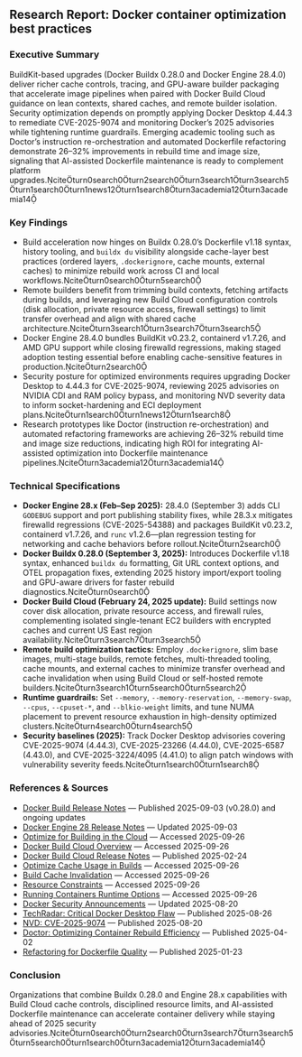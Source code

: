 ## Research Report: Docker container optimization best practices

### Executive Summary
BuildKit-based upgrades (Docker Buildx 0.28.0 and Docker Engine 28.4.0) deliver richer cache controls, tracing, and GPU-aware builder packaging that accelerate image pipelines when paired with Docker Build Cloud guidance on lean contexts, shared caches, and remote builder isolation. Security optimization depends on promptly applying Docker Desktop 4.44.3 to remediate CVE-2025-9074 and monitoring Docker’s 2025 advisories while tightening runtime guardrails. Emerging academic tooling such as Doctor’s instruction re-orchestration and automated Dockerfile refactoring demonstrate 26–32% improvements in rebuild time and image size, signaling that AI-assisted Dockerfile maintenance is ready to complement platform upgrades.citeturn0search0turn2search0turn3search1turn3search5turn1search0turn1news12turn1search8turn3academia12turn3academia14

### Key Findings
- Build acceleration now hinges on Buildx 0.28.0’s Dockerfile v1.18 syntax, history tooling, and `buildx du` visibility alongside cache-layer best practices (ordered layers, `.dockerignore`, cache mounts, external caches) to minimize rebuild work across CI and local workflows.citeturn0search0turn5search0
- Remote builders benefit from trimming build contexts, fetching artifacts during builds, and leveraging new Build Cloud configuration controls (disk allocation, private resource access, firewall settings) to limit transfer overhead and align with shared cache architecture.citeturn3search1turn3search7turn3search5
- Docker Engine 28.4.0 bundles BuildKit v0.23.2, containerd v1.7.26, and AMD GPU support while closing firewalld regressions, making staged adoption testing essential before enabling cache-sensitive features in production.citeturn2search0
- Security posture for optimized environments requires upgrading Docker Desktop to 4.44.3 for CVE-2025-9074, reviewing 2025 advisories on NVIDIA CDI and RAM policy bypass, and monitoring NVD severity data to inform socket-hardening and ECI deployment plans.citeturn1search0turn1news12turn1search8
- Research prototypes like Doctor (instruction re-orchestration) and automated refactoring frameworks are achieving 26–32% rebuild time and image size reductions, indicating high ROI for integrating AI-assisted optimization into Dockerfile maintenance pipelines.citeturn3academia12turn3academia14

### Technical Specifications
- **Docker Engine 28.x (Feb–Sep 2025):** 28.4.0 (September 3) adds CLI `GODEBUG` support and port publishing stability fixes, while 28.3.x mitigates firewalld regressions (CVE-2025-54388) and packages BuildKit v0.23.2, containerd v1.7.26, and `runc` v1.2.6—plan regression testing for networking and cache behaviors before rollout.citeturn2search0
- **Docker Buildx 0.28.0 (September 3, 2025):** Introduces Dockerfile v1.18 syntax, enhanced `buildx du` formatting, Git URL context options, and OTEL propagation fixes, extending 2025 history import/export tooling and GPU-aware drivers for faster rebuild diagnostics.citeturn0search0
- **Docker Build Cloud (February 24, 2025 update):** Build settings now cover disk allocation, private resource access, and firewall rules, complementing isolated single-tenant EC2 builders with encrypted caches and current US East region availability.citeturn3search7turn3search5
- **Remote build optimization tactics:** Employ `.dockerignore`, slim base images, multi-stage builds, remote fetches, multi-threaded tooling, cache mounts, and external caches to minimize transfer overhead and cache invalidation when using Build Cloud or self-hosted remote builders.citeturn3search1turn5search0turn5search2
- **Runtime guardrails:** Set `--memory`, `--memory-reservation`, `--memory-swap`, `--cpus`, `--cpuset-*`, and `--blkio-weight` limits, and tune NUMA placement to prevent resource exhaustion in high-density optimized clusters.citeturn4search0turn4search5
- **Security baselines (2025):** Track Docker Desktop advisories covering CVE-2025-9074 (4.44.3), CVE-2025-23266 (4.44.0), CVE-2025-6587 (4.43.0), and CVE-2025-3224/4095 (4.41.0) to align patch windows with vulnerability severity feeds.citeturn1search0turn1search8

### References & Sources
- [Docker Build Release Notes](https://docs.docker.com/build/release-notes/) — Published 2025-09-03 (v0.28.0) and ongoing updates
- [Docker Engine 28 Release Notes](https://docs.docker.com/engine/release-notes/28/) — Updated 2025-09-03
- [Optimize for Building in the Cloud](https://docs.docker.com/build-cloud/optimization/) — Accessed 2025-09-26
- [Docker Build Cloud Overview](https://docs.docker.com/build-cloud/) — Accessed 2025-09-26
- [Docker Build Cloud Release Notes](https://docs.docker.com/build-cloud/release-notes/) — Published 2025-02-24
- [Optimize Cache Usage in Builds](https://docs.docker.com/build/cache/optimize/) — Accessed 2025-09-26
- [Build Cache Invalidation](https://docs.docker.com/build/cache/invalidation/) — Accessed 2025-09-26
- [Resource Constraints](https://docs.docker.com/engine/containers/resource_constraints/) — Accessed 2025-09-26
- [Running Containers Runtime Options](https://docs.docker.com/engine/containers/run/) — Accessed 2025-09-26
- [Docker Security Announcements](https://docs.docker.com/security/security-announcements/) — Updated 2025-08-20
- [TechRadar: Critical Docker Desktop Flaw](https://www.techradar.com/pro/security/a-critical-docker-desktop-security-flaw-puts-windows-hosts-at-risk-of-attack-so-patch-now) — Published 2025-08-26
- [NVD: CVE-2025-9074](https://nvd.nist.gov/vuln/detail/CVE-2025-9074) — Published 2025-08-20
- [Doctor: Optimizing Container Rebuild Efficiency](https://arxiv.org/abs/2504.01742) — Published 2025-04-02
- [Refactoring for Dockerfile Quality](https://arxiv.org/abs/2501.14131) — Published 2025-01-23

### Conclusion
Organizations that combine Buildx 0.28.0 and Engine 28.x capabilities with Build Cloud cache controls, disciplined resource limits, and AI-assisted Dockerfile maintenance can accelerate container delivery while staying ahead of 2025 security advisories.citeturn0search0turn2search0turn3search7turn3search5turn5search0turn1search0turn3academia12turn3academia14

